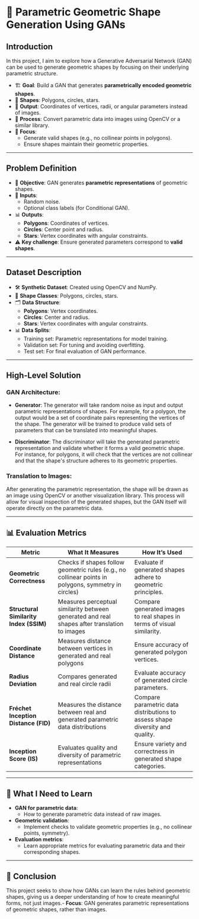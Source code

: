 # 🎨 Parametric Geometric Shape Generation Using GANs

## Introduction
In this project, I aim to explore how a Generative Adversarial Network (GAN) can be used to generate geometric shapes by focusing on their underlying parametric structure.
- 🏗️ **Goal**: Build a GAN that generates **parametrically encoded geometric shapes**.
- 🔺 **Shapes**: Polygons, circles, stars.
- 📝 **Output**: Coordinates of vertices, radii, or angular parameters instead of images.
- 🔄 **Process**: Convert parametric data into images using OpenCV or a similar library.
- 🌟 **Focus**: 
  - Generate valid shapes (e.g., no collinear points in polygons).
  - Ensure shapes maintain their geometric properties.

---

## Problem Definition

- 🎯 **Objective**: GAN generates **parametric representations** of geometric shapes.
- 🔢 **Inputs**:
  - Random noise.
  - Optional class labels (for Conditional GAN).
- 📊 **Outputs**:
  - **Polygons**: Coordinates of vertices.
  - **Circles**: Center point and radius.
  - **Stars**: Vertex coordinates with angular constraints.
- ⚠️ **Key challenge**: Ensure generated parameters correspond to **valid shapes**.

---

## Dataset Description

- 🛠️ **Synthetic Dataset**: Created using OpenCV and NumPy.
- 📐 **Shape Classes**: Polygons, circles, stars.
- 🗂️ **Data Structure**:
  - **Polygons**: Vertex coordinates.
  - **Circles**: Center and radius.
  - **Stars**: Vertex coordinates with angular constraints.
- 📊 **Data Splits**:
  - Training set: Parametric representations for model training.
  - Validation set: For tuning and avoiding overfitting.
  - Test set: For final evaluation of GAN performance.

---

## High-Level Solution

### GAN Architecture:
- **Generator**: The generator will take random noise as input and output parametric representations of shapes. For example, for a polygon, the output would be a set of coordinate pairs representing the vertices of the shape. The generator will be trained to produce valid sets of parameters that can be translated into meaningful shapes.
  
- **Discriminator**: The discriminator will take the generated parametric representation and validate whether it forms a valid geometric shape. For instance, for polygons, it will check that the vertices are not collinear and that the shape's structure adheres to its geometric properties.

### Translation to Images:
After generating the parametric representation, the shape will be drawn as an image using OpenCV or another visualization library. This process will allow for visual inspection of the generated shapes, but the GAN itself will operate directly on the parametric data.


---

## 📊 Evaluation Metrics

| **Metric**                | **What It Measures**                                                                                 | **How It’s Used**                                                                                         |
|---------------------------|------------------------------------------------------------------------------------------------------|------------------------------------------------------------------------------------------------------------|
| **Geometric Correctness**      | Checks if shapes follow geometric rules (e.g., no collinear points in polygons, symmetry in circles)  | Evaluate if generated shapes adhere to geometric principles.                                                |
|  **Structural Similarity Index (SSIM)** | Measures perceptual similarity between generated and real shapes after translation to images    | Compare generated images to real shapes in terms of visual similarity.                                      |
|  **Coordinate Distance**        | Measures distance between vertices in generated and real polygons                                    | Ensure accuracy of generated polygon vertices.                                                              |
|  **Radius Deviation**           | Compares generated and real circle radii                                                             | Evaluate accuracy of generated circle parameters.                                                           |
|  **Fréchet Inception Distance (FID)** | Measures the distance between real and generated parametric data distributions                    | Compare parametric data distributions to assess shape diversity and quality.                                |
|  **Inception Score (IS)**       | Evaluates quality and diversity of parametric representations                                        | Ensure variety and correctness in generated shape categories.                                               |

---

## 🧠 What I Need to Learn

- **GAN for parametric data**:
  - How to generate parametric data instead of raw images.
- **Geometric validation**:
  - Implement checks to validate geometric properties (e.g., no collinear points, symmetry).
- **Evaluation metrics**:
  - Learn appropriate metrics for evaluating parametric data and their corresponding shapes.

---

## 🌟 Conclusion
This project seeks to show how GANs can learn the rules behind geometric shapes, giving us a deeper understanding of how to create meaningful forms, not just images.- **Focus**: GAN generates parametric representations of geometric shapes, rather than images.

